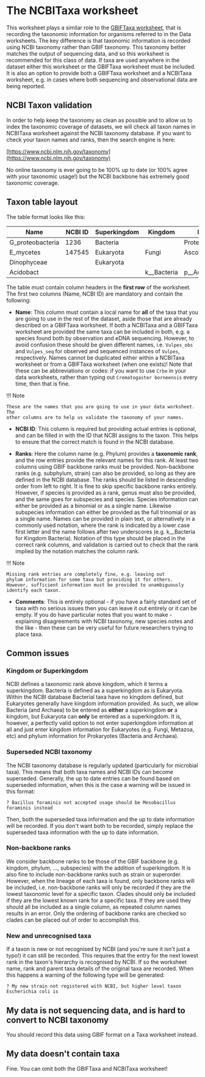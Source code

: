 # The NCBITaxa worksheet

This worksheet plays a similar role to the [GBIFTaxa worksheet](./gbif_taxa.md), that is
recording the taxonomic information for organisms referred to in the Data worksheets.
The key difference is that taxonomic information is recorded using NCBI taxonomy rather
than GBIF taxonomy. This taxonomy better matches the output of sequencing data, and so
this worksheet is recommended for this class of data. If taxa are used anywhere in the
dataset either this worksheet or the GBIFTaxa worksheet must be included. It is also an
option to provide both a GBIFTaxa worksheet and a NCBITaxa worksheet, e.g. in cases
where both sequencing and observational data are being reported.

## NCBI Taxon validation

In order to help keep the taxonomy as clean as possible and to allow us to index the
taxonomic coverage of datasets, we will check all taxon names in NCBITaxa worksheet
against the NCBI taxonomy database. If you want to check your taxon names and ranks,
then the search engine is here:

[https://www.ncbi.nlm.nih.gov/taxonomy](https://www.ncbi.nlm.nih.gov/taxonomy)

No online taxonomy is ever going to be 100% up to date (or 100% agree with your
taxonomic usage!) but the NCBI backbone has extremely good taxonomic coverage.

## Taxon table layout

The table format looks like this:

| Name | NCBI ID | Superkingdom | Kingdom | Phylum | Class | Comments |
|---|---|---|---|---|---| --- |
| G_proteobacteria | 1236 | Bacteria |  | Proteobacteria | Gammaproteobacteria |  |
| E_mycetes | 147545 | Eukaryota | Fungi | Ascomycota | Eurotiomycetes |  |
| Dinophyceae |  | Eukaryota |  |  | Dinophyceae |  |
| Acidobact |  |  | k__Bacteria | p__Acidobacteria | c__Acidobacteriia |  |  |

The table must contain column headers in the **first row** of the worksheet. The first
two columns (Name, NCBI ID) are mandatory and contain the following:

* **Name**: This column must contain a local name for **all** of the taxa that you are
  going to use in the rest of the dataset, aside those that are already described on a
  GBIFTaxa worksheet. If both a NCBITaxa and a GBIFTaxa worksheet are provided the same
  taxa can be included in both, e.g. a species found both by observation and eDNA
  sequencing. However, to avoid confusion these should be given different names, i.e.
  `Vulpes_obs` and `Vulpes_seq` for observed and sequenced instances of `Vulpes`,
  respectively. Names cannot be duplicated either within a NCBITaxa worksheet or from a
  GBIFTaxa worksheet (when one exists)! Note that these can be abbreviations or codes:
  if you want to use `Crbe` in your data worksheets, rather than typing out
  `Crematogaster borneensis` every time, then that is fine.

!!! Note

    These are the names that you are going to use in your data worksheet. The
    other columns are to help us validate the taxonomy of your names.

* **NCBI ID**: This column is required but providing actual entries is optional, and can
  be filled in with the ID that NCBI assigns to the taxon. This helps to ensure that the
  correct match is found in the NCBI database.

* **Ranks**: Here the column name (e.g. Phylum) provides a **taxonomic rank**, and the
  row entries provide the relevant names for this rank. At least two columns using GBIF
  backbone ranks must be provided. Non-backbone ranks (e.g. subphylum, strain) can also
  be provided, so long as they are defined in the NCBI database. The ranks should be
  listed in descending order from left to right. It is fine to skip specific backbone
  ranks entirely. However, if species is provided as a rank, genus must also be
  provided, and the same goes for subspecies and species. Species information can either
  be provided as a binomial or as a single name. Likewise subspecies information can
  either be provided as the full trinomial or as a single name. Names can be provided in
  plain text, or alternatively in a commonly used notation, where the rank is indicated
  by a lower case first letter and the name follows after two underscores (e.g.
  k__Bacteria for Kingdom Bacteria). Notation of this type should be placed in the
  correct rank columns, and validation is carried out to check that the rank implied by
  the notation matches the column rank.

!!! Note

    Missing rank entries are completely fine, e.g. leaving out
    phylum information for some taxa but providing it for others.
    However, sufficient information must be provided to unambiguously
    identify each taxon.

* **Comments**: This is entirely optional - if you have a fairly standard set of taxa
  with no serious issues then you can leave it out entirely or it can be empty. If you
  do have particular notes that you want to make - explaining disagreements with NCBI
  taxonomy, new species notes and the like - then these can be very useful for future
  researchers trying to place taxa.

## Common issues

### Kingdom or Superkingdom

 NCBI defines a taxonomic rank above kingdom, which it terms a superkingdom. Bacteria is
 defined as a superkingdom as is Eukaryota. Within the NCBI database Bacterial taxa have
 no kingdom defined, but Eukaryotes generally have kingdom information provided. As
 such, we allow Bacteria (and Archaea) to be entered as **either** a superkingdom **or**
 a kingdom, but Eukaryota can **only** be entered as a superkingdom. It is, however, a
 perfectly valid option to not enter superkingdom information at all and just enter
 kingdom information for Eukaryotes (e.g. Fungi, Metazoa, etc) and phylum information
 for Prokaryotes (Bacteria and Archaea).

### Superseded NCBI taxonomy

 The NCBI taxonomy database is regularly updated (particularly for microbial taxa). This
 means that both taxa names and NCBI IDs can become superseded. Generally, the up to
 date entries can be found based on superseded information, when this is the case a
 warning will be issued in this format:

    ? Bacillus foraminis not accepted usage should be Mesobacillus foraminis instead

 Then, both the superseded taxa information and the up to date information will be
 recorded. If you don't want both to be recorded, simply replace the superseded taxa
 information with the up to date information.

### Non-backbone ranks

 We consider backbone ranks to be those of the GBIF backbone (e.g. kingdom, phylum, ...,
 subspecies) with the addition of superkingdom. It is also fine to include non-backbone
 ranks such as strain or superorder. However, when the lineage of each taxa is found,
 only backbone ranks will be included, i.e. non-backbone ranks will only be recorded if
 they are the lowest taxonomic level for a specific taxon. Clades should only be
 included if they are the lowest known rank for a specific taxa. If they are used they
 should all be included as a single column, as repeated column names results in an
 error. Only the ordering of backbone ranks are checked so clades can be placed out of
 order to accomplish this.

### New and unrecognised taxa

 If a taxon is new or not recognised by NCBI (and you're sure it isn't just a typo!) it
 can still be recorded. This requires that the entry for the next lowest rank in the
 taxon's hierarchy is recognised by NCBI. If so the worksheet name, rank and parent taxa
 details of the original taxa are recorded. When this happens a warning of the following
 type will be generated:

    ? My new strain not registered with NCBI, but higher level taxon Escherichia coli is

## My data is not sequencing data, and is hard to convert to NCBI taxonomy

You should record this data using GBIF format on a Taxa worksheet instead.

## My data doesn't contain taxa

Fine. You can omit both the GBIFTaxa and NCBITaxa worksheet!
